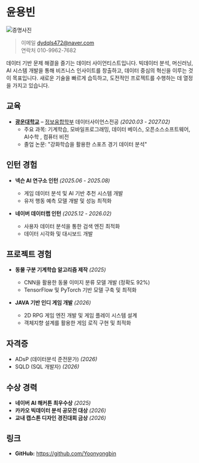 # **윤용빈**
![증명사진](/oss-practice/증명사진.png)
>이메일 dydqls472@naver.com  
>연락처 010-9962-7682

데이터 기반 문제 해결을 즐기는 데이터 사이언티스트입니다. 빅데이터 분석, 머신러닝, AI 시스템 개발을 통해 비즈니스 인사이트를 창출하고, 데이터 중심의 혁신을 이루는 것이 목표입니다. 새로운 기술을 빠르게 습득하고, 도전적인 프로젝트를 수행하는 데 열정을 가지고 있습니다.

## 교육  
- **[광운대학교](https://www.kw.ac.kr/ko/)** – [정보융합학부](https://ic.kw.ac.kr/main/main.php) 데이터사이언스전공 *(2020.03 - 2027.02)*  
  - 주요 과목: 기계학습, 모바일프로그래밍, 데이터 베이스, 오픈소스소프트웨어, AI수학 , 컴퓨터 비전  
  - 졸업 논문: "강화학습을 활용한 스포츠 경기 데이터 분석"  

## 인턴 경험  
- **넥슨 AI 연구소 인턴** *(2025.06 - 2025.08)*  
  - 게임 데이터 분석 및 AI 기반 추천 시스템 개발  
  - 유저 행동 예측 모델 개발 및 성능 최적화  

- **네이버 데이터랩 인턴** *(2025.12 - 2026.02)*  
  - 사용자 데이터 분석을 통한 검색 엔진 최적화  
  - 데이터 시각화 및 대시보드 개발  

## 프로젝트 경험 
- **동물 구분 기계학습 알고리즘 제작** *(2025)*  
  - CNN을 활용한 동물 이미지 분류 모델 개발 (정확도 92%)  
  - TensorFlow 및 PyTorch 기반 모델 구축 및 최적화  

- **JAVA 기반 인디 게임 개발** *(2026)*  
  - 2D RPG 게임 엔진 개발 및 게임 플레이 시스템 설계  
  - 객체지향 설계를 활용한 게임 로직 구현 및 최적화  

## 자격증  
- ADsP (데이터분석 준전문가) *(2026)*  
- SQLD (SQL 개발자) *(2026)*   

##  수상 경력  
- **네이버 AI 해커톤 최우수상** *(2025)*  
- **카카오 빅데이터 분석 공모전 대상** *(2026)*  
- **교내 캡스톤 디자인 경진대회 금상** *(2026)*  

## 링크  
- **GitHub:** <https://github.com/Yoonyongbin>
